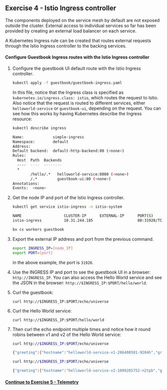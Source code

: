 ## Exercise 4 - Istio Ingress controller

The components deployed on the service mesh by default are not exposed outside the cluster. External access to individual services so far has been provided by creating an external load balancer on each service.

A Kubernetes Ingress rule can be created that routes external requests through the Istio Ingress controller to the backing services.

#### Configure Guestbook Ingress routes with the Istio Ingress controller

1. Configure the guestbook UI default route with the Istio Ingress controller.

    ```sh
    kubectl apply -f guestbook/guestbook-ingress.yaml
    ```

    In this file, notice that the Ingress class is specified as `kubernetes.io/ingress.class: istio`, which routes the request to Istio. Also notice that the request is routed to different services, either `helloworld-service` or `guestbook-ui`, depending on the request. You can see how this works by having Kubernetes describe the Ingress resource:

    ```sh
    kubectl describe ingress

    Name:             simple-ingress
    Namespace:        default
    Address:          
    Default backend:  default-http-backend:80 (<none>)
    Rules:
      Host  Path  Backends
      ----  ----  --------
      *     
            /hello/.*   helloworld-service:8080 (<none>)
            /.*         guestbook-ui:80 (<none>)
    Annotations:
    Events:  <none>
    ```

2. Get the node IP and port of the Istio Ingress controller.

    ```sh
    kubectl get service istio-ingress -n istio-system

    NAME                   CLUSTER-IP      EXTERNAL-IP      PORT(S)                       AGE
    istio-ingress          10.31.244.185                    80:31920/TCP,443:32165/TCP    1h
    ```

    ```sh
    bx cs workers guestbook
    ``` 
    
3. Export the external IP address and port from the previous command.
   
    ```sh
    export INGRESS_IP=[node_IP]
    export PORT=[port]
    ```
    in the above example, the port is `31920`.
    
4. Use the INGRESS IP and port to see the guestbook UI in a browser: `http://INGRESS_IP`. You can also access the Hello World service and see the JSON in the browser: `http://$INGRESS_IP:$PORT/hello/world`.


5. Curl the guestbook:
    ```
    curl http://$INGRESS_IP:$PORT/echo/universe
    ```

6. Curl the Hello World service:
    ```
    curl http://$INGRESS_IP:$PORT/hello/world
    ```

7. Then curl the echo endpoint multiple times and notice how it round robins between v1 and v2 of the Hello World service:

    ```sh
    curl http://$INGRESS_IP:$PORT/echo/universe

    {"greeting":{"hostname":"helloworld-service-v1-286408581-9204h","greeting":"Hello universe from helloworld-service-v1-286408581-9204h with 1.0","version":"1.0"},
    ```

    ```sh
    curl http://$INGRESS_IP:$PORT/echo/universe

    {"greeting":{"hostname":"helloworld-service-v2-1009285752-n2tpb","greeting":"Hello universe from helloworld-service-v2-1009285752-n2tpb with 2.0","version":"2.0"}

    ```

#### [Continue to Exercise 5 - Telemetry](../exercise-5/README.md)
